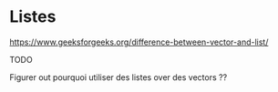 # Listes
https://www.geeksforgeeks.org/difference-between-vector-and-list/

TODO

Figurer out pourquoi utiliser des listes over des vectors ??